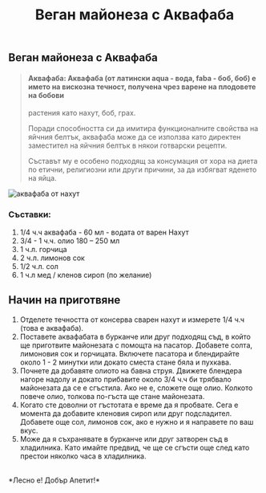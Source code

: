 ﻿---
title: Веган майонеза с Аквафаба
description: Веган майонеза с аквафаба. Съставът и е особено подходящ за консумация от хора на диета по етични, религиозни или други причини, които избягват яденето на яйца.
img: https://res.cloudinary.com/mayks/image/upload/v1653568454/blog-mayks/recepies/aquafaba/mayonese-vegan_yu23k1.webp
alt: майонеза с аквафаба
categories:
  - рецепти
tags:
  - аквафаба
  - веган
  - майонеза
  - нахут
status: publish
---
## Веган майонеза с Аквафаба

> #### Аквафаба: Аквафаба (от латински aqua - вода, faba - боб, боб) е името на вискозна течност, получена чрез варене на плодовете на бобови
> растения като нахут, боб, грах.
> 
> Поради способността си да имитира функционалните свойства на яйчния
> белтък, аквафаба може да се използва като директен заместител на
> яйчния белтък в някои готварски рецепти.
> 
> Съставът му е особено подходящ за консумация от хора на диета по
> етични, религиозни или други причини, за да избягват яденето на яйца.


![аквафаба от нахут](https://res.cloudinary.com/mayks/image/upload/v1653568454/blog-mayks/recepies/aquafaba/aquafaba_zxavwf.webp)

### Съставки:

1. 1/4 ч.ч аквафаба - 60 мл - водата от варен Нахут
2. 3/4 - 1 ч.ч. олио 180 – 250 мл
3. 1 ч.л. горчица
4. 2 ч.л. лимонов сок
5. 1/2 ч.л. сол
6. 1 ч.л мед / кленов сироп (по желание)

## Начин на приготвяне

 1. Отделете течността от консерва сварен нахут и измерете 1/4 ч.ч (това е аквафаба).
 2. Поставете аквафабата в бурканче или друг подходящ съд, в който ще приготвите майонезата с помощта на пасатор. Добавете солта, лимоновия сок и горчицата. Включете пасатора и блендирайте около 1 - 2 минутки или докато сместа стане бяла и пухкава.
 3. Почнете да добавяте олиото на бавна струя. Движете блендера нагоре надолу и докато прибавите около 3/4 ч.ч би трябвало майонезата да се е сгъстила. Ако не е, сложете още олио. Колкото повече олио, толкова по-гъста ще стане майонезата.
 4. Когато сте доволни от гъстотата е време да я пробвате. Сега е момента да добавите кленовия сироп или друг подсладител. Добавете още сол, лимонов сок, ако е нужно и я направете по ваш вкус.
 5. Може да я съхранявате в бурканче или друг затворен съд в хладилника. Като имайте предвид, че ще се сгъсти още след като престои няколко часа в хладилника.

<br>
	  *Лесно е! Добър Апетит!*



